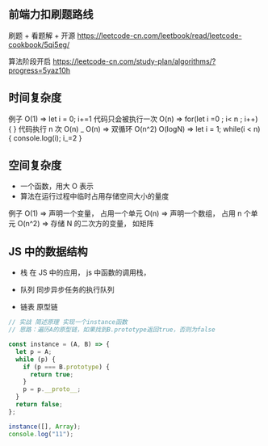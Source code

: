 ## 前端力扣刷题路线

刷题 + 看题解 + 开源
https://leetcode-cn.com/leetbook/read/leetcode-cookbook/5qi5eg/

算法阶段开启
https://leetcode-cn.com/study-plan/algorithms/?progress=5yaz10h

## 时间复杂度

例子
O(1) => let i = 0; i+=1 代码只会被执行一次
O(n) => for(let i =0 ; i< n ; i++) { } 代码执行 n 次
O(n) _ O(n) => 双循环 O(n^2)
O(logN) => let i = 1; while(i < n) { console.log(i); i_=2 }

## 空间复杂度

- 一个函数，用大 O 表示
- 算法在运行过程中临时占用存储空间大小的量度

例子
O(1) => 声明一个变量， 占用一个单元
O(n) => 声明一个数组， 占用 n 个单元
O(n^2) => 存储 N 的二次方的变量， 如矩阵

## JS 中的数据结构

- 栈 在 JS 中的应用， js 中函数的调用栈，

- 队列 同步异步任务的执行队列

- 链表 原型链

```js
// 实战 简述原理 实现一个instance函数
// 思路：遍历A的原型链，如果找到B.prototype返回true，否则为false

const instance = (A, B) => {
  let p = A;
  while (p) {
    if (p === B.prototype) {
      return true;
    }
    p = p.__proto__;
  }
  return false;
};

instance([], Array);
console.log("11");
```
